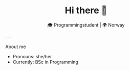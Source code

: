 <h1 align="center">Hi there 👋</h1>
<p align="center">🎓 Programmingstudent | 🌍 Norway</p>
---
<p>About me</p>
<ul>
  <li>Pronouns: she/her</li>
  <li>Currently: BSc in Programming</li>
</ul>
<!--
**jennyhsl/jennyhsl** is a ✨ _special_ ✨ repository because its `README.md` (this file) appears on your GitHub profile.

Here are some ideas to get you started:

- 🔭 I’m currently working on ...
- 🌱 I’m currently learning ...
- 👯 I’m looking to collaborate on ...
- 🤔 I’m looking for help with ...
- 💬 Ask me about ...
- 📫 How to reach me: ...
- 😄 Pronouns: ...
- ⚡ Fun fact: ...
-->
